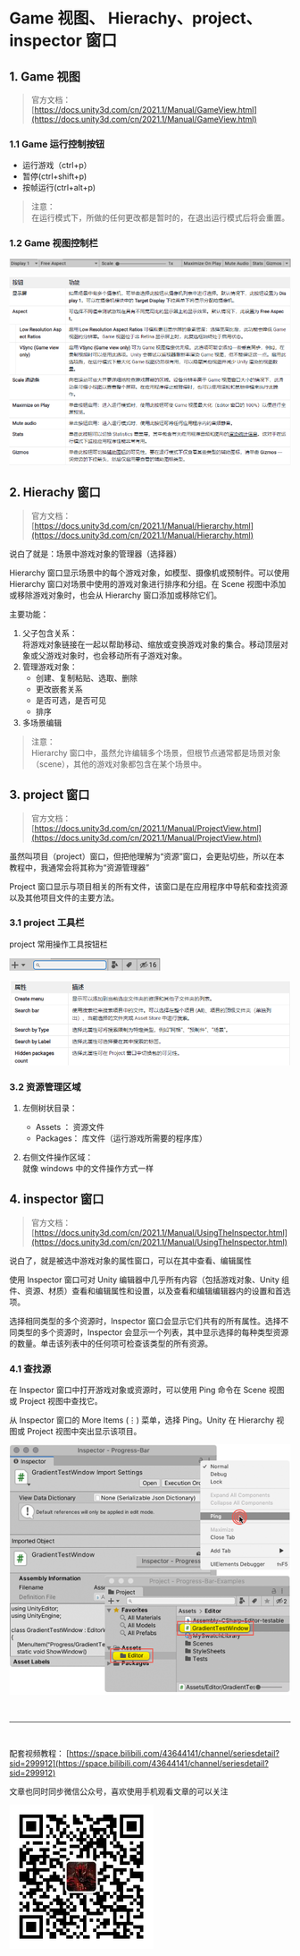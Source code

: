 # Game 视图、 Hierachy、project、inspector 窗口

## 1. Game 视图

> 官方文档：  
> [https://docs.unity3d.com/cn/2021.1/Manual/GameView.html](https://docs.unity3d.com/cn/2021.1/Manual/GameView.html)

### 1.1 Game 运行控制按钮

- 运行游戏（ctrl+p）
- 暂停(ctrl+shift+p)
- 按帧运行(ctrl+alt+p)

> 注意：  
> 在运行模式下，所做的任何更改都是暂时的，在退出运行模式后将会重置。

### 1.2 Game 视图控制栏

![](../../imgs/unity_gameCtrl.png)

![](../../imgs/unity_gameCtrl2.png)

## 2. Hierachy 窗口

> 官方文档：  
> [https://docs.unity3d.com/cn/2021.1/Manual/Hierarchy.html](https://docs.unity3d.com/cn/2021.1/Manual/Hierarchy.html)

说白了就是：场景中游戏对象的管理器（选择器）

Hierarchy 窗口显示场景中的每个游戏对象，如模型、摄像机或预制件。可以使用 Hierarchy 窗口对场景中使用的游戏对象进行排序和分组。在 Scene 视图中添加或移除游戏对象时，也会从 Hierarchy 窗口添加或移除它们。

主要功能：

1. 父子包含关系：  
   将游戏对象链接在一起以帮助移动、缩放或变换游戏对象的集合。移动顶层对象或父游戏对象时，也会移动所有子游戏对象。
2. 管理游戏对象：
   - 创建、复制粘贴、选取、删除
   - 更改嵌套关系
   - 是否可选，是否可见
   - 排序
3. 多场景编辑

> 注意：  
> Hierarchy 窗口中，虽然允许编辑多个场景，但根节点通常都是场景对象（scene），其他的游戏对象都包含在某个场景中。

## 3. project 窗口

> 官方文档：  
> [https://docs.unity3d.com/cn/2021.1/Manual/ProjectView.html](https://docs.unity3d.com/cn/2021.1/Manual/ProjectView.html)

虽然叫项目（project）窗口，但把他理解为“资源”窗口，会更贴切些，所以在本教程中，我通常会将其称为“资源管理器”

Project 窗口显示与项目相关的所有文件，该窗口是在应用程序中导航和查找资源以及其他项目文件的主要方法。

### 3.1 project 工具栏

project 常用操作工具按钮栏

![](../../imgs/unity_ProjectTool.png)

![](../../imgs/unity_ProjectTool1.png)

### 3.2 资源管理区域

1. 左侧树状目录：

   - Assets ： 资源文件
   - Packages： 库文件（运行游戏所需要的程序库）

2. 右侧文件操作区域：  
   就像 windows 中的文件操作方式一样

## 4. inspector 窗口

> 官方文档：  
> [https://docs.unity3d.com/cn/2021.1/Manual/UsingTheInspector.html](https://docs.unity3d.com/cn/2021.1/Manual/UsingTheInspector.html)

说白了，就是被选中游戏对象的属性窗口，可以在其中查看、编辑属性

使用 Inspector 窗口可对 Unity 编辑器中几乎所有内容（包括游戏对象、Unity 组件、资源、材质）查看和编辑属性和设置，以及查看和编辑编辑器内的设置和首选项。

选择相同类型的多个资源时，Inspector 窗口会显示它们共有的所有属性。选择不同类型的多个资源时，Inspector 会显示一个列表，其中显示选择的每种类型资源的数量。单击该列表中的任何项可检查该类型的所有资源。

### 4.1 查找源

在 Inspector 窗口中打开游戏对象或资源时，可以使用 Ping 命令在 Scene 视图或 Project 视图中查找它。

从 Inspector 窗口的 More Items (⋮) 菜单，选择 Ping。Unity 在 Hierarchy 视图或 Project 视图中突出显示该项目。

![](../../imgs/unity_查找源.png)

<br>
<hr>
<br>

配套视频教程：
[https://space.bilibili.com/43644141/channel/seriesdetail?sid=299912](https://space.bilibili.com/43644141/channel/seriesdetail?sid=299912)

文章也同时同步微信公众号，喜欢使用手机观看文章的可以关注

![](../../imgs/微信公众号二维码.jpg)
